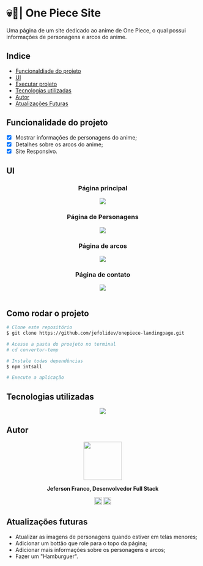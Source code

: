 # 💀👒| One Piece Site

 <p> Uma página de um site dedicado ao anime de One Piece, o qual possui informações de personagens e arcos do anime. </b></p>

## Indice
- [Funcionaldiade do projeto](#Funcionalidade-do-projeto)
- [UI](#UI)
- [Executar projeto](#Como-rodar)
- [Tecnologias utilizadas](#Tecnologias-utilizadas)
- [Autor](#Autor)
- [Atualizações Futuras](#Atualizações-futuras)

## Funcionalidade do projeto

- [x] Mostrar informações de personagens do anime;
- [x] Detalhes sobre os arcos do anime;
- [x] Site Responsivo.

## UI
<div align = "center">
    <h3> Página principal </h3>
    <img src = "./src/assets/github/Principal.png">
    <h3> Página de Personagens </h3>
    <img src = "./src/assets/github/Personagens.png">
    <h3> Página de arcos </h3>
    <img src = "./src/assets/github/Arcos.png">
    <h3> Página de contato </h3>
    <img src = "./src/assets/github/Contato.png">
</div>
<br>

## Como rodar o projeto

```bash
# Clone este repositório
$ git clone https://github.com/jefolidev/onepiece-landingpage.git

# Acesse a pasta do proejeto no terminal
# cd convertor-temp

# Instale todas dependências
$ npm intsall

# Execute a aplicação
```

## Tecnologias utilizadas 
<div align = center>
<img src = "https://skillicons.dev/icons?i=html,css,js,react">
</div>

## Autor
<div align = center>
 <img src = "./src/assets/github/fotominhacircle.png" style = "width: 100px;">
 <p> <b> Jeferson Franco, Desenvolvedor Full Stack </b> </p> 
 <a style = "text-decoration: none;" href = "https://github.com/jefolidev"> <img src = "https://skillicons.dev/icons?i=linkedin" style = "width: 20px;"> </a>
 <a style = "text-decoration: none;" href = "https://www.linkedin.com/in/jeferson-franco-1349062b0/"> <img src = "https://skillicons.dev/icons?i=github&theme=light" style = "width: 20px;"> </a>
</div>


## Atualizações futuras
- Atualizar as imagens de personagens quando estiver em telas menores;
- Adicionar um bottão que role para o topo da página;
- Adicionar mais informações sobre os personagens e arcos;
- Fazer um "Hamburguer".
